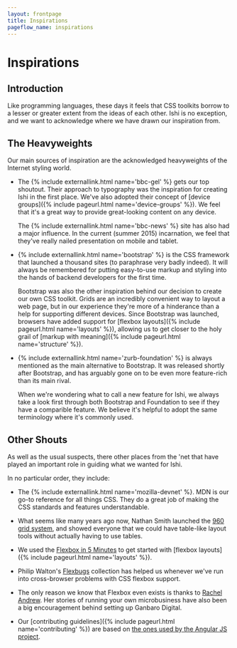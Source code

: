 ```yaml
---
layout: frontpage
title: Inspirations
pageflow_name: inspirations
---
```


# Inspirations

## Introduction

Like programming languages, these days it feels that CSS toolkits borrow to a lesser or greater extent from the ideas of each other. Ishi is no exception, and we want to acknowledge where we have drawn our inspiration from.

## The Heavyweights

<p class="leader">Our main sources of inspiration are the acknowledged heavyweights of the Internet styling world.</p>

* The {% include externallink.html name='bbc-gel' %} gets our top shoutout. Their approach to typography was the inspiration for creating Ishi in the first place. We've also adopted their concept of [device groups]({% include pageurl.html name='device-groups' %}). We feel that it's a great way to provide great-looking content on any device.

   The {% include externallink.html name='bbc-news' %} site has also had a major influence. In the current (summer 2015) incarnation, we feel that they've really nailed presentation on mobile and tablet.

* {% include externallink.html name='bootstrap' %} is the CSS framework that launched a thousand sites (to paraphrase very badly indeed). It will always be remembered for putting easy-to-use markup and styling into the hands of backend developers for the first time.

   Bootstrap was also the other inspiration behind our decision to create our own CSS toolkit. Grids are an incredibly convenient way to layout a web page, but in our experience they're more of a hinderance than a help for supporting different devices. Since Bootstrap was launched, browsers have added support for [flexbox layouts]({% include pageurl.html name='layouts' %}), allowing us to get closer to the holy grail of [markup with meaning]({% include pageurl.html name='structure' %}).

* {% include externallink.html name='zurb-foundation' %} is always mentioned as the main alternative to Bootstrap. It was released shortly after Bootstrap, and has arguably gone on to be even more feature-rich than its main rival.

   When we're wondering what to call a new feature for Ishi, we always take a look first through both Bootstrap and Foundation to see if they have a comparible feature. We believe it's helpful to adopt the same terminology where it's commonly used.

## Other Shouts

<p class="leader">As well as the usual suspects, there other places from the 'net that have played an important role in guiding what we wanted for Ishi.</p>

In no particular order, they include:

* The {% include externallink.html name='mozilla-devnet' %}. MDN is our go-to reference for all things CSS. They do a great job of making the CSS standards and features understandable.

* What seems like many years ago now, Nathan Smith launched the [960 grid system](http://960.gs/), and showed everyone that we could have table-like layout tools without actually having to use tables.

* We used the [Flexbox in 5 Minutes](http://flexboxin5.com) to get started with [flexbox layouts]({% include pageurl.html name='layouts' %}).

* Philip Walton's [Flexbugs](https://github.com/philipwalton/flexbugs) collection has helped us whenever we've run into cross-browser problems with CSS flexbox support.

* The only reason we know that Flexbox even exists is thanks to [Rachel Andrew](https://rachelandrew.co.uk/). Her stories of running your own microbusiness have also been a big encouragement behind setting up Ganbaro Digital.

* Our [contributing guidelines]({% include pageurl.html name='contributing' %}) are based on [the ones used by the Angular JS project](https://github.com/angular/angular.js/blob/master/CONTRIBUTING.md).